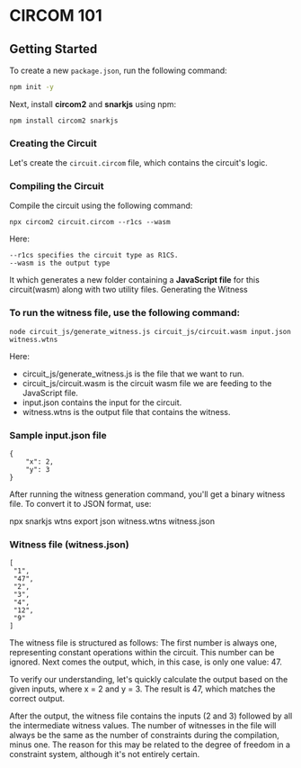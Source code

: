 # CIRCOM 101

## Getting Started

To create a new `package.json`, run the following command:

```bash
npm init -y
```

Next, install **circom2** and **snarkjs** using npm:

```npm install circom2 snarkjs```

### Creating the Circuit

Let's create the `circuit.circom` file, which contains the circuit's logic.

### Compiling the Circuit
Compile the circuit using the following command:

```npx circom2 circuit.circom --r1cs --wasm```

Here:

```circuit.circom is the circuit file name.
--r1cs specifies the circuit type as R1CS.
--wasm is the output type
```
It which generates a new folder containing a **JavaScript file** for this circuit(wasm) along with two utility files.
Generating the Witness

### To run the witness file, use the following command:

```node circuit_js/generate_witness.js circuit_js/circuit.wasm input.json witness.wtns```

Here:

- circuit_js/generate_witness.js is the file that we want to run.
- circuit_js/circuit.wasm is the circuit wasm file we are feeding to the JavaScript file.
- input.json contains the input for the circuit.
- witness.wtns is the output file that contains the witness.

### Sample input.json file

```
{
    "x": 2,
    "y": 3
}
```

After running the witness generation command, you'll get a binary witness file. To convert it to JSON format, use:


npx snarkjs wtns export json witness.wtns witness.json

### Witness file (witness.json)
```
[
 "1",
 "47",
 "2",
 "3",
 "4",
 "12",
 "9"
]
```

The witness file is structured as follows: The first number is always one, representing constant operations within the circuit. This number can be ignored. Next comes the output, which, in this case, is only one value: 47.

To verify our understanding, let's quickly calculate the output based on the given inputs, where x = 2 and y = 3. The result is 47, which matches the correct output.

After the output, the witness file contains the inputs (2 and 3) followed by all the intermediate witness values. The number of witnesses in the file will always be the same as the number of constraints during the compilation, minus one. The reason for this may be related to the degree of freedom in a constraint system, although it's not entirely certain.